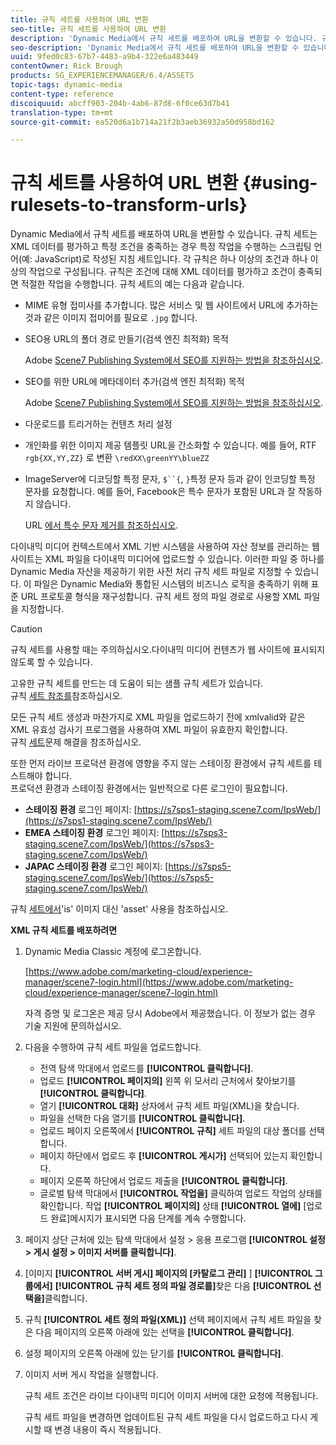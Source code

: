 ```yaml
---
title: 규칙 세트를 사용하여 URL 변환
seo-title: 규칙 세트를 사용하여 URL 변환
description: 'Dynamic Media에서 규칙 세트를 배포하여 URL을 변환할 수 있습니다. 규칙 세트는 XML 데이터를 평가하고 특정 조건을 충족하는 경우 특정 작업을 수행하는 스크립팅 언어(예: JavaScript)로 작성된 지침 세트입니다. '
seo-description: 'Dynamic Media에서 규칙 세트를 배포하여 URL을 변환할 수 있습니다. 규칙 세트는 XML 데이터를 평가하고 특정 조건을 충족하는 경우 특정 작업을 수행하는 스크립팅 언어(예: JavaScript)로 작성된 지침 세트입니다. '
uuid: 9fed0c83-67b7-4483-a9b4-322e6a483449
contentOwner: Rick Brough
products: SG_EXPERIENCEMANAGER/6.4/ASSETS
topic-tags: dynamic-media
content-type: reference
discoiquuid: abcff903-204b-4ab6-87d8-6f0ce63d7b41
translation-type: tm+mt
source-git-commit: ea520d6a1b714a21f2b3aeb36932a50d958bd162

---
```



# 규칙 세트를 사용하여 URL 변환 {#using-rulesets-to-transform-urls}

Dynamic Media에서 규칙 세트를 배포하여 URL을 변환할 수 있습니다. 규칙 세트는 XML 데이터를 평가하고 특정 조건을 충족하는 경우 특정 작업을 수행하는 스크립팅 언어(예: JavaScript)로 작성된 지침 세트입니다. 각 규칙은 하나 이상의 조건과 하나 이상의 작업으로 구성됩니다. 규칙은 조건에 대해 XML 데이터를 평가하고 조건이 충족되면 적절한 작업을 수행합니다. 규칙 세트의 예는 다음과 같습니다.

* MIME 유형 접미사를 추가합니다. 많은 서비스 및 웹 사이트에서 URL에 추가하는 것과 같은 이미지 접미어를 필요로 `.jpg` 합니다.
* SEO용 URL의 폴더 경로 만들기(검색 엔진 최적화) 목적

   Adobe [Scene7 Publishing System에서 SEO를 지원하는 방법을 참조하십시오](/help/assets/assets/s7_seo.pdf).

* SEO를 위한 URL에 메타데이터 추가(검색 엔진 최적화) 목적

   Adobe [Scene7 Publishing System에서 SEO를 지원하는 방법을 참조하십시오](/help/assets/assets/s7_seo.pdf).

* 다운로드를 트리거하는 컨텐츠 처리 설정
* 개인화를 위한 이미지 제공 템플릿 URL을 간소화할 수 있습니다. 예를 들어, RTF `rgb{XX,YY,ZZ}` 로 변환 `\redXX\greenYY\blueZZ`

* ImageServer에 디코딩할 특정 문자, `$``{`, `}`특정 문자 등과 같이 인코딩할 특정 문자를 요청합니다. 예를 들어, Facebook은 특수 문자가 포함된 URL과 잘 작동하지 않습니다.

   URL [에서 특수 문자 제거를 참조하십시오](https://helpx.adobe.com/experience-manager/scene7/kb/base/scene7-rulesets/remove-special-characters-urls.html).

다이내믹 미디어 컨텍스트에서 XML 기반 시스템을 사용하여 자산 정보를 관리하는 웹 사이트는 XML 파일을 다이내믹 미디어에 업로드할 수 있습니다. 이러한 파일 중 하나를 Dynamic Media 자산을 제공하기 위한 사전 처리 규칙 세트 파일로 지정할 수 있습니다. 이 파일은 Dynamic Media와 통합된 시스템의 비즈니스 로직을 충족하기 위해 표준 URL 프로토콜 형식을 재구성합니다. 규칙 세트 정의 파일 경로로 사용할 XML 파일을 지정합니다.

>[!CAUTION]
>
>규칙 세트를 사용할 때는 주의하십시오.다이내믹 미디어 컨텐츠가 웹 사이트에 표시되지 않도록 할 수 있습니다.

고유한 규칙 세트를 만드는 데 도움이 되는 샘플 규칙 세트가 있습니다.\
규칙 [세트 참조를](https://marketing.adobe.com/resources/help/en_US/s7/is_ir_api/is_api/image_catalog/c_rule_set_reference.html)참조하십시오.

모든 규칙 세트 생성과 마찬가지로 XML 파일을 업로드하기 전에 xmlvalid와 같은 XML 유효성 검사기 프로그램을 사용하여 XML 파일이 유효한지 확인합니다.\
규칙 [세트](https://helpx.adobe.com/experience-manager/scene7/kb/base/scene7-rulesets/scene7-ruleset-troubleshooting.html)문제 해결을 참조하십시오.

또한 먼저 라이브 프로덕션 환경에 영향을 주지 않는 스테이징 환경에서 규칙 세트를 테스트해야 합니다.\
프로덕션 환경과 스테이징 환경에서는 일반적으로 다른 로그인이 필요합니다.

* **스테이징 환경** 로그인 페이지: [https://s7sps1-staging.scene7.com/IpsWeb/](https://s7sps1-staging.scene7.com/IpsWeb/)
* **EMEA 스테이징 환경** 로그인 페이지: [https://s7sps3-staging.scene7.com/IpsWeb/](https://s7sps3-staging.scene7.com/IpsWeb/)
* **JAPAC 스테이징 환경** 로그인 페이지: [https://s7sps5-staging.scene7.com/IpsWeb/](https://s7sps5-staging.scene7.com/IpsWeb/)

규칙 [세트에서](https://helpx.adobe.com/experience-manager/scene7/kb/base/scene7-rulesets/ruleset-asset-instead-image.html)&#39;is&#39; 이미지 대신 &#39;asset&#39; 사용을 참조하십시오.

**XML 규칙 세트를 배포하려면**

1. Dynamic Media Classic 계정에 로그온합니다.

   [https://www.adobe.com/marketing-cloud/experience-manager/scene7-login.html](https://www.adobe.com/marketing-cloud/experience-manager/scene7-login.html)

   자격 증명 및 로그온은 제공 당시 Adobe에서 제공했습니다. 이 정보가 없는 경우 기술 지원에 문의하십시오.

1. 다음을 수행하여 규칙 세트 파일을 업로드합니다.

   * 전역 탐색 막대에서 업로드를 **[!UICONTROL 클릭합니다]**.
   * 업로드 **[!UICONTROL 페이지의]** 왼쪽 위 모서리 근처에서 찾아보기를 **[!UICONTROL 클릭합니다]**.
   * 열기 **[!UICONTROL 대화]** 상자에서 규칙 세트 파일(XML)을 찾습니다.
   * 파일을 선택한 다음 열기를 **[!UICONTROL 클릭합니다]**.
   * 업로드 페이지 오른쪽에서 **[!UICONTROL 규칙]** 세트 파일의 대상 폴더를 선택합니다.
   * 페이지 하단에서 업로드 후 **[!UICONTROL 게시가]** 선택되어 있는지 확인합니다.
   * 페이지 오른쪽 하단에서 업로드 제출을 **[!UICONTROL 클릭합니다]**.
   * 글로벌 탐색 막대에서 **[!UICONTROL 작업을]** 클릭하여 업로드 작업의 상태를 확인합니다. 작업 **[!UICONTROL 페이지의]** 상태 **[!UICONTROL 열에]** [업로드 완료]메시지가 표시되면 다음 단계를 계속 수행합니다.

1. 페이지 상단 근처에 있는 탐색 막대에서 설정 > 응용 프로그램 **[!UICONTROL 설정 > 게시 설정 > 이미지 서버를 클릭합니다]**.
1. [이미지 **[!UICONTROL 서버 게시] 페이지의 [카탈로그 관리]** ] **[!UICONTROL 그룹에서]** **[!UICONTROL 규칙 세트 정의 파일 경로를]**&#x200B;찾은 다음 **[!UICONTROL 선택을]**&#x200B;클릭합니다.
1. 규칙 **[!UICONTROL 세트 정의 파일(XML)]** 선택 페이지에서 규칙 세트 파일을 찾은 다음 페이지의 오른쪽 아래에 있는 선택을 **[!UICONTROL 클릭합니다]**.
1. 설정 페이지의 오른쪽 아래에 있는 닫기를 **[!UICONTROL 클릭합니다]**.
1. 이미지 서버 게시 작업을 실행합니다.

   규칙 세트 조건은 라이브 다이내믹 미디어 이미지 서버에 대한 요청에 적용됩니다.

   규칙 세트 파일을 변경하면 업데이트된 규칙 세트 파일을 다시 업로드하고 다시 게시할 때 변경 내용이 즉시 적용됩니다.

